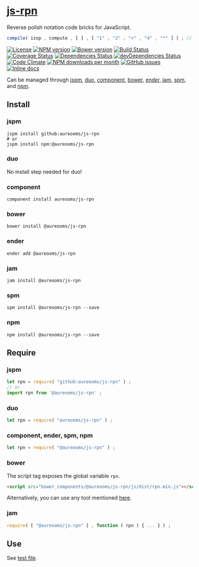 [js-rpn](http://make-github-pseudonymous-again.github.io/js-rpn)
==

Reverse polish notation code bricks for JavaScript.

```js
compile( isop , compute , [ ] , [ "1" , "2" , "+" , "4" , "*" ] ) ; // 12
```

[![License](https://img.shields.io/github/license/aureooms/js-rpn.svg?style=flat)](https://raw.githubusercontent.com/aureooms/js-rpn/master/LICENSE)
[![NPM version](https://img.shields.io/npm/v/@aureooms/js-rpn.svg?style=flat)](https://www.npmjs.org/package/@aureooms/js-rpn)
[![Bower version](https://img.shields.io/bower/v/@aureooms/js-rpn.svg?style=flat)](http://bower.io/search/?q=@aureooms/js-rpn)
[![Build Status](https://img.shields.io/travis/aureooms/js-rpn.svg?style=flat)](https://travis-ci.org/aureooms/js-rpn)
[![Coverage Status](https://img.shields.io/coveralls/aureooms/js-rpn.svg?style=flat)](https://coveralls.io/r/aureooms/js-rpn)
[![Dependencies Status](https://img.shields.io/david/aureooms/js-rpn.svg?style=flat)](https://david-dm.org/aureooms/js-rpn#info=dependencies)
[![devDependencies Status](https://img.shields.io/david/dev/aureooms/js-rpn.svg?style=flat)](https://david-dm.org/aureooms/js-rpn#info=devDependencies)
[![Code Climate](https://img.shields.io/codeclimate/github/aureooms/js-rpn.svg?style=flat)](https://codeclimate.com/github/aureooms/js-rpn)
[![NPM downloads per month](https://img.shields.io/npm/dm/@aureooms/js-rpn.svg?style=flat)](https://www.npmjs.org/package/@aureooms/js-rpn)
[![GitHub issues](https://img.shields.io/github/issues/aureooms/js-rpn.svg?style=flat)](https://github.com/aureooms/js-rpn/issues)
[![Inline docs](http://inch-ci.org/github/aureooms/js-rpn.svg?branch=master&style=shields)](http://inch-ci.org/github/aureooms/js-rpn)

Can be managed through [jspm](https://github.com/jspm/jspm-cli),
[duo](https://github.com/duojs/duo),
[component](https://github.com/componentjs/component),
[bower](https://github.com/bower/bower),
[ender](https://github.com/ender-js/Ender),
[jam](https://github.com/caolan/jam),
[spm](https://github.com/spmjs/spm),
and [npm](https://github.com/npm/npm).

## Install

### jspm
```terminal
jspm install github:aureooms/js-rpn
# or
jspm install npm:@aureooms/js-rpn
```
### duo
No install step needed for duo!

### component
```terminal
component install aureooms/js-rpn
```

### bower
```terminal
bower install @aureooms/js-rpn
```

### ender
```terminal
ender add @aureooms/js-rpn
```

### jam
```terminal
jam install @aureooms/js-rpn
```

### spm
```terminal
spm install @aureooms/js-rpn --save
```

### npm
```terminal
npm install @aureooms/js-rpn --save
```

## Require
### jspm
```js
let rpn = require( "github:aureooms/js-rpn" ) ;
// or
import rpn from '@aureooms/js-rpn' ;
```
### duo
```js
let rpn = require( "aureooms/js-rpn" ) ;
```

### component, ender, spm, npm
```js
let rpn = require( "@aureooms/js-rpn" ) ;
```

### bower
The script tag exposes the global variable `rpn`.
```html
<script src="bower_components/@aureooms/js-rpn/js/dist/rpn.min.js"></script>
```
Alternatively, you can use any tool mentioned [here](http://bower.io/docs/tools/).

### jam
```js
require( [ "@aureooms/js-rpn" ] , function ( rpn ) { ... } ) ;
```

## Use

See [test file](https://github.com/aureooms/js-rpn/blob/master/test/js/src/all.js).
